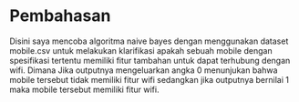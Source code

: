 # Pembahasan
Disini saya mencoba algoritma naive bayes dengan menggunakan dataset mobile.csv untuk melakukan klarifikasi apakah sebuah mobile dengan spesifikasi tertentu memiliki fitur tambahan untuk dapat terhubung dengan wifi. Dimana Jika outputnya mengeluarkan angka 0 menunjukan bahwa mobile tersebut tidak memiliki fitur wifi sedangkan jika outputnya bernilai 1 maka mobile tersebut memiliki fitur wifi.